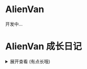 # AlienVan
开发中...

# AlienVan 成长日记

<details>
<summary>展开查看 (有点长哦)</summary>

* 一个名为 [AlienVan](https://github.com/DeSireFire/AlienVan) 的gtihub repo 喵叽了出来！
* flask都好几个同类的项目了，再搞一个没意思呐，就django吧。
* get[Microsoft Graph](https://developer.microsoft.com/en-us/graph/get-started/python) 的 demo。嗯？是flask的
* 通过前辈的项目[CuteOne](https://github.com/Hackxiaoya/CuteOne)&[PyOne](https://github.com/abbeyokgo/PyOne)了解OD的业务流程，好多啊。眼花了，哪是管哪的..
* 啃这又臭又长的微软[onedrive api](https://docs.microsoft.com/en-us/onedrive/developer/?view=odsp-graph-online)
* 在[onedrivecmd]基础上套web壳的思路放弃
* 弃用[onedrive-sdk-python]
* 采用新的 Microsoft Graph 获取授权
* 对比前人项目发现，[onedrive-sdk-python]的授权方式要淘汰了
* Azure 上注册了 AlienVan 应用,因为有一首喜欢的歌叫<Alien Alien>
* 瞎几把乱搜，找到了微软应用开发页，下载到一份python的demo。嗯？用django写的呢..
* [onedrive-sdk-python](https://github.com/OneDrive/onedrive-sdk-python)啥鬼玩意啊,最近更新3年前?能不能用，有点虚呐
* 参考[onedrivecmd](https://github.com/cnbeining/onedrivecmd)代码，寻找到了[onedrive-sdk-python](https://github.com/OneDrive/onedrive-sdk-python)
* 行吧..我自己来呗，自己写个合胃口的好了..（造轮子病
* [CuteOne](https://github.com/Hackxiaoya/CuteOne) ! 这UI强啊！很合我 moe moe  的胃口。费了好大劲才装成功..想哭了
* [PyOne](https://github.com/abbeyokgo/PyOne) ! 项目图标很调皮，大概是我见过功能最强大的同类程序，支持aira2,wocao..啥..python2?更新狂魔有点强迫症..
* [OLAINDEX](https://github.com/WangNingkai/OLAINDEX) ! 不错呀，在oneIndex上多了好多的功能和支持。
* [OneList](https://github.com/0oVicero0/OneList) ! 极致简约,但是我有点看不懂咋用..
* [onedrivecmd](https://github.com/cnbeining/onedrivecmd) ! emmmm,这并不是网页挂载程序诶..
* 到github海淘了起来，寻找其他的 onedrive 网页挂载程序
* 尝试搭建 [oneIndex](https://github.com/donwa/oneindex) 成功！但总觉得少了些什么..
* 百X网盘真难用，于bilibili邂逅 oneIndex ，好厉害！
</details>